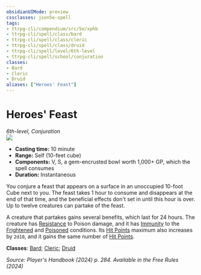```yaml
---
obsidianUIMode: preview
cssclasses: json5e-spell
tags:
- ttrpg-cli/compendium/src/5e/xphb
- ttrpg-cli/spell/class/bard
- ttrpg-cli/spell/class/cleric
- ttrpg-cli/spell/class/druid
- ttrpg-cli/spell/level/6th-level
- ttrpg-cli/spell/school/conjuration
classes:
- Bard
- Cleric
- Druid
aliases: ["Heroes' Feast"]
---
```

# Heroes' Feast
*6th-level, Conjuration*  
![](3-Mechanics/CLI/spells/img/heroes-feast.webp#right)

- **Casting time:** 10 minute
- **Range:** Self (10-feet cube)
- **Components:** V, S, a gem-encrusted bowl worth 1,000+ GP, which the spell consumes
- **Duration:** Instantaneous

You conjure a feast that appears on a surface in an unoccupied 10-foot Cube next to you. The feast takes 1 hour to consume and disappears at the end of that time, and the beneficial effects don't set in until this hour is over. Up to twelve creatures can partake of the feast.

A creature that partakes gains several benefits, which last for 24 hours. The creature has [Resistance](3-Mechanics/CLI/rules/variant-rules/resistance-xphb.md) to Poison damage, and it has [Immunity](3-Mechanics/CLI/rules/variant-rules/immunity-xphb.md) to the [Frightened](3-Mechanics/CLI/rules/conditions.md#Frightened) and [Poisoned](3-Mechanics/CLI/rules/conditions.md#Poisoned) conditions. Its [Hit Points](3-Mechanics/CLI/rules/variant-rules/hit-points-xphb.md) maximum also increases by `2d10`, and it gains the same number of [Hit Points](3-Mechanics/CLI/rules/variant-rules/hit-points-xphb.md).

**Classes**: [Bard](list-spells-classes-bard); [Cleric](list-spells-classes-cleric); [Druid](list-spells-classes-druid)

*Source: Player's Handbook (2024) p. 284. Available in the Free Rules (2024)*